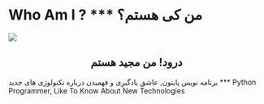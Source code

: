  #  Who Am I ?    ***    من کی هستم؟   
<img align="center" src= "https://github.com/soorena62/Soorena62/assets/118964506/578944de-ed73-4996-9f91-63a03883650c">
<h2 align="center">درود! من مجید هستم</h2>
<p>برنامه نویس پایتون, عاشق یادگیرِی و فهمیدن درباره تکنولوژی های جدید  ***  Python Programmer, Like To Know About New Technologies</p>
